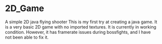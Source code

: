 # 2D_Game
A simple 2D java flying shooter 
This is my first try at creating a java game. It is a very basic 2D game with no imported textures. 
It is currently in working condition. However, it has framerate issues during bossfights, and I have not been able to fix it.
